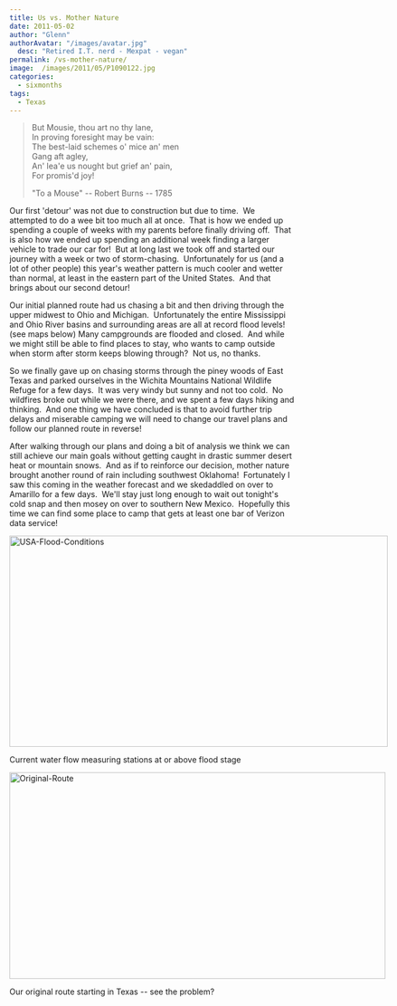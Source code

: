 ```yaml
---
title: Us vs. Mother Nature
date: 2011-05-02
author: "Glenn"
authorAvatar: "/images/avatar.jpg"
  desc: "Retired I.T. nerd - Mexpat - vegan"
permalink: /vs-mother-nature/
image:  /images/2011/05/P1090122.jpg
categories:
  - sixmonths
tags:
  - Texas
---
```

> But Mousie, thou art no thy lane,  
> In proving foresight may be vain:  
> The best-laid schemes o' mice an' men  
> Gang aft agley,  
> An' lea'e us nought but grief an' pain,  
> For promis'd joy!
> 
> "To a Mouse" -- Robert Burns -- 1785

Our first 'detour' was not due to construction but due to time.  We attempted to do a wee bit too much all at once.  That is how we ended up spending a couple of weeks with my parents before finally driving off.  That is also how we ended up spending an additional week finding a larger vehicle to trade our car for!  But at long last we took off and started our journey with a week or two of storm-chasing.  Unfortunately for us (and a lot of other people) this year's weather pattern is much cooler and wetter than normal, at least in the eastern part of the United States.  And that brings about our second detour!

Our initial planned route had us chasing a bit and then driving through the upper midwest to Ohio and Michigan.  Unfortunately the entire Mississippi and Ohio River basins and surrounding areas are all at record flood levels! (see maps below) Many campgrounds are flooded and closed.  And while we might still be able to find places to stay, who wants to camp outside when storm after storm keeps blowing through?  Not us, no thanks.

So we finally gave up on chasing storms through the piney woods of East Texas and parked ourselves in the Wichita Mountains National Wildlife Refuge for a few days.  It was very windy but sunny and not too cold.  No wildfires broke out while we were there, and we spent a few days hiking and thinking.  And one thing we have concluded is that to avoid further trip delays and miserable camping we will need to change our travel plans and follow our planned route in reverse!

After walking through our plans and doing a bit of analysis we think we can still achieve our main goals without getting caught in drastic summer desert heat or mountain snows.  And as if to reinforce our decision, mother nature brought another round of rain including southwest Oklahoma!  Fortunately I saw this coming in the weather forecast and we skedaddled on over to Amarillo for a few days.  We'll stay just long enough to wait out tonight's cold snap and then mosey on over to southern New Mexico.  Hopefully this time we can find some place to camp that gets at least one bar of Verizon data service!

<div id="attachment_2935" style="width: 679px" class="wp-caption alignleft">
  <a href="https://vagabondians.com/wp-content/uploads/2011/05/USA-Flood-Conditions.png"><img class="size-full wp-image-2935" src="https://vagabondians.com/wp-content/uploads/2011/05/USA-Flood-Conditions.png" alt="USA-Flood-Conditions" width="669" height="373" /></a>
  
  <p class="wp-caption-text">
    Current water flow measuring stations at or above flood stage
  </p>
</div>

<div id="attachment_2901" style="width: 675px" class="wp-caption alignleft">
  <a href="https://vagabondians.com/wp-content/uploads/2011/05/Original-Route.png"><img class="size-full wp-image-2901" src="https://vagabondians.com/wp-content/uploads/2011/05/Original-Route.png" alt="Original-Route" width="665" height="365" /></a>
  
  <p class="wp-caption-text">
    Our original route starting in Texas -- see the problem?
  </p>
</div>

&nbsp;